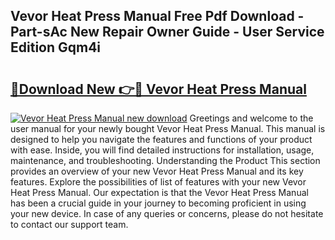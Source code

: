 ## Vevor Heat Press Manual Free Pdf Download - Part-sAc New Repair Owner Guide - User Service Edition Gqm4i

# <h2><a href="http://bc4082.oget.top/?id=Vevor+Heat+Press+Manual">🔗Download New 👉🔴 Vevor Heat Press Manual</a></h2>

[![Vevor Heat Press Manual new download](https://i.imgur.com/5g1atiW.png)](http://bc4082.oget.top/?id=Vevor+Heat+Press+Manual)
Greetings and welcome to the user manual for your newly bought Vevor Heat Press Manual. This manual is designed to help you navigate the features and functions of your product with ease. Inside, you will find detailed instructions for installation, usage, maintenance, and troubleshooting. Understanding the Product This section provides an overview of your new Vevor Heat Press Manual and its key features. Explore the possibilities of list of features with your new Vevor Heat Press Manual. Our expectation is that the Vevor Heat Press Manual has been a crucial guide in your journey to becoming proficient in using your new device. In case of any queries or concerns, please do not hesitate to contact our support team.
